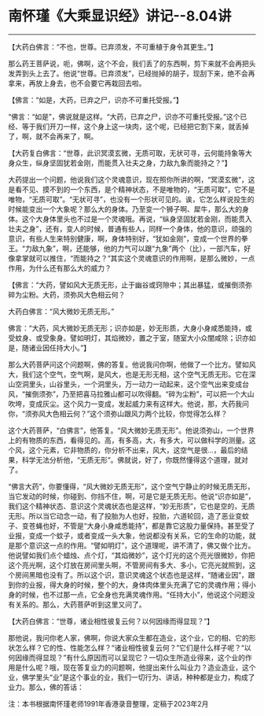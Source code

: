 # 南怀瑾《大乘显识经》讲记--8.04讲

------

【大药白佛言：“不也，世尊。已弃须发，不可重植于身令其更生。”】

那么药王菩萨说，呃，佛啊，这个不会，我们丢了的东西啊，剪下来就不会再把头发弄到头上去了。他说“世尊。已弃须发”，已经抛掉的胡子，现刮下来，绝不会再拿来，再放上身去，也不会要它再栽回去啦。

【佛言：“如是，大药，已弃之尸，识亦不可重托受报。”】

“佛言：“如是”，佛说就是这样。“大药，已弃之尸，识亦不可重托受报。”这个已经、等于我们开刀一样，这个身上这一块肉，这个呢，已经把它割下来，就丢掉了，啊，就不会再来了，啊。

【大药复白佛言：“世尊，此识冥漠玄微，无质可取，无状可寻，云何能持象等大身众生，纵身坚固犹若金刚，而能贯入壮夫之身，力敌九象而能持之？”】

大药提出一个问题，他说我们这个灵魂意识，现在照你所讲的啊，“冥漠玄微”，这是看不见、摸不到的一个东西，是个精神状态，不是唯物的，“无质可取”，它不是唯物，“无质可取”。“无状可寻”，也没有一个形状可见的。诶，它怎么样说投生的时候能变出一个大象呢？那么大的身体。乃至变一个狮子啊、犀牛，那么大的身体。这个大身体里头也不过是一个灵魂哦。再说，“纵身坚固犹若金刚，而能贯入壮夫之身”，还有，变人的时候，普通有些人，同样一个身体，他的意识，顽强的意识，有些人生来特别健康，啊，身体特别好，“犹如金刚”，变成一个世界的拳王。“力敌九象”，啊，还能够，他的力气可以跟“九象”两个（比），一部汽车，好像拿掌就可以推住，“而能持之？”其实这个灵魂意识的作用啊，是那么微妙，一点作用，为什么还有那么大的威力？

【佛言：“大药，譬如风大无质无形，止于幽谷或窍隙中；其出暴猛，或摧倒须弥碎为尘粉。大药，须弥风大色相云何？

大药白佛言：“风大微妙无质无形。”

佛言：“大药，风大微妙无质无形；识亦如是，妙无形质，大身小身咸悉能持，或受蚊身、或受象身。譬如明灯，其焰微妙，置之于室，随室大小众闇咸除；识亦如是，随诸业因任持大小。”】

那么大药菩萨问这个问题啊，佛的答复。他说我问你啊，他做了一个比方。譬如风大，我们这个空气，空气啊，是风大，也是无形无相，这个空气无质无形。它在深山空洞里头，山谷里头，一个洞里头，万一动力一动起来，这个空气出来变成台风，“摧倒须弥”，乃至把喜马拉雅山都可以吹得翻。“碎为尘粉”，可以把一个大山吹垮，变成灰尘。这个风力一变成，发起威力来有这样大。他说，那，大药我问你，“须弥风大色相云何？”这个须弥山跟风力两个比较，你觉得怎么样？

这个大药菩萨，“白佛言”，他答复。“风大微妙无质无形”。他说须弥山，一个世界上的有物质的东西，看得见的。高，有多高，大，有多大，可以做科学的测量。这个风，这个元素，它非物质的，你分析不出来，风大，这空气是很...，最后的结果，科学无法分析他，“无质无形”。佛就说，好了，你既然懂得这个道理，就对了。

“佛言大药”，你要懂得，“风大微妙无质无形”，这个空气宁静止的时候无质无形，当它发动的时候，你碰到、你挡不住，啊，可是它是无质无形。他说“识亦如是”，我们这个精神状态、意识这个灵魂状态也是这样，“妙无形质”，它也是空的，无质无形。所以当它动念一动，有了投胎为人也好，投胎，六道轮回，造了恶业变蚊子、变苍蝇也好，不管是“大身小身咸悉能持”，都是靠它这股力量保持。甚至受了业报，变成一个蚊子，或者变成一头大象，他说都没有关系，它的生命的功能，就是那个意识这一点的作用。“譬如明灯”，这个道理呢，讲不清了，佛又做个比方。他说譬如我们点个蜡烛、点个灯，“其焰微妙”，这个灯光的这个亮光很微妙，你把这个亮光啊，这个灯放在房间里头啊，不管房间有多大、多小，它亮光就照到，这个房间黑暗也没有了。所以这个识，意识灵魂这个状态也是这样，“随诸业因”，跟到你的业报，得大身的时候，整个的大，身体肉体里头充满了它的灵魂作用；得小身的时候，也不过那一点，它全身也充满灵魂作用。“任持大小”，他说这个问题没有关系的。那么，大药菩萨听到这里又问了。

【大药白佛言：“世尊，诸业相性彼复云何？以何因缘而得显现？”】

那他说，我问你老人家，佛啊，你说大家众生都在造业，这个业，它的相、它的形状怎么样？它的性、性能怎么样？“诸业相性彼复云何？”它们是什么样子呢？“以何因缘而得显现？”有什么原因而可以呈现它？一切众生所造业得来，这个业的作用是什么呢？哦，现在答复业力的问题啊，他提出来什么叫业力？造业造业，这个业，佛学里头“业”是这个事业的业，我们一切行为、讲话，种种都是业力，构成了业力。那么，佛的答话：

注：本书根据南怀瑾老师1991年香港录音整理，定稿于2023年2月

